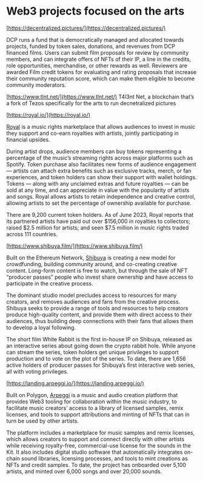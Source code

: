 # Web3 projects focused on the arts

[https://decentralized.pictures/](https://decentralized.pictures/)

DCP runs a fund that is democratically managed and allocated towards projects, funded by token sales, donations, and revenues from DCP financed films. Users can submit film proposals for review by community members, and can integrate offers of NFTs of their IP, a line in the credits, role opportunities, merchandise, or other rewards as well. Reviewers are awarded Film credit tokens for evaluating and rating proposals that increase their community reputation score, which can make them eligible to become community moderators.

[https://www.tlnt.net/](https://www.tlnt.net/)
T4l3nt Net, a blockchain that’s a fork of Tezos specifically for the arts to run decnetralized pictures

[https://royal.io/](https://royal.io/)

[Royal](https://royal.io/) is a music rights marketplace 
that allows audiences to invest in music they support and co-earn 
royalties with artists, jointly participating in financial upsides.

During
 artist drops, audience members can buy tokens representing a percentage
 of the music’s streaming rights across major platforms such as Spotify.
 Token purchase also facilitates new forms of audience engagement — 
artists can attach extra benefits such as exclusive tracks, merch, or 
fan experiences, and token holders can show their support with wallet 
holdings. Tokens — along with any unclaimed extras and future royalties —
 can be sold at any time, and can appreciate in value with the 
popularity of artists and songs. Royal allows artists to retain 
independence and creative control, allowing artists to set the 
percentage of ownership available for purchase.

There are 9,200 current token holders. As of June 2023, Royal reports that its partnered
 artists have paid out over $156,000 in royalties to collectors; raised 
$2.5 million for artists; and seen $7.5 million in music rights traded 
across 111 countries.

[https://www.shibuya.film/](https://www.shibuya.film/)

Built on the Ethereum Network, [Shibuya](https://www.shibuya.xyz/)
 is creating a new model for crowdfunding, building community around, 
and co-creating creative content. Long-form content is free to watch, 
but through the sale of NFT “producer passes” people who invest share 
ownership and have access to participate in the creative process.

The
 dominant studio model precludes access to resources for many creators, 
and removes audiences and fans from the creative process. Shibuya seeks 
to provide a range of tools and resources to help creators produce 
high-quality content, and provide them with direct access to their 
audiences, thus building deep connections with their fans that allows 
them to develop a loyal following.

The short film White Rabbit is 
the first in-house IP on Shibuya, released as an interactive series 
about going down the crypto rabbit hole. While anyone can stream the 
series, token holders get unique privileges to support production and to
 vote on the plot of the series. To date, there are 1,656 active holders
 of producer passes for Shibuya’s first interactive web series, all with
 voting privileges.

[https://landing.arpeggi.io/](https://landing.arpeggi.io/)

Built on Polygon, [Arpeggi](https://landing.arpeggi.io/) 
is a music and audio creation platform that provides Web3 tooling for 
collaboration within the music industry, to facilitate music creators’ 
access to a library of licensed samples, remix licenses, and tools to 
support attributions and minting of NFTs that can in turn be used by 
other artists.

The platform includes a marketplace for music 
samples and remix licenses, which allows creators to support and connect
 directly with other artists while receiving royalty-free, 
commercial-use license for the sounds in the Kit. It also includes 
digital studio software that automatically integrates on-chain sound 
libraries, licensing processes, and tools to mint creations as NFTs and 
credit samples. To date, the project has onboarded over 5,100 artists, 
and minted over 6,000 songs and over 20,000 sounds.